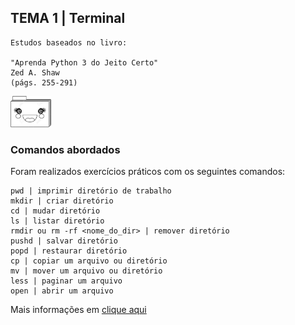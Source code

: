 ## TEMA 1 | Terminal

```
Estudos baseados no livro: 

"Aprenda Python 3 do Jeito Certo"
Zed A. Shaw 
(págs. 255-291)
```
<img src="./img/folder_terminal.png?" height="50">

### Comandos abordados

Foram realizados exercícios práticos com os seguintes comandos:
```
pwd | imprimir diretório de trabalho
mkdir | criar diretório
cd | mudar diretório
ls | listar diretório
rmdir ou rm -rf <nome_do_dir> | remover diretório
pushd | salvar diretório
popd | restaurar diretório
cp | copiar um arquivo ou diretório
mv | mover um arquivo ou diretório
less | paginar um arquivo
open | abrir um arquivo
```
Mais informações em [clique aqui](https://www.oreilly.com/playlists/6b0ba469-d706-45a0-ae95-05560a7ef529/)
